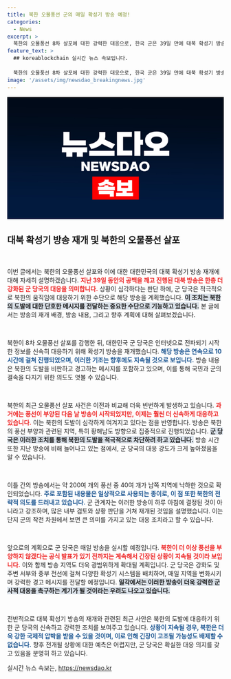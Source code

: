 ```yaml
---
title: 북한 오물풍선 군의 매일 확성기 방송 예정!
categories:
  - News
excerpt: >
  북한의 오물풍선 8차 살포에 대한 강력한 대응으로, 한국 군은 39일 만에 대북 확성기 방송을 재개하며 매일 방송을 실시하겠다고 밝혔습니다. 경계의 고삐를 놓지 않는 긴박한 상황, 과연 그 의도는? 클릭해서 자세한 이야기를 확인하세요!
feature_text: >
  ## koreablockchain 실시간 뉴스 속보입니다.

  북한의 오물풍선 8차 살포에 대한 강력한 대응으로, 한국 군은 39일 만에 대북 확성기 방송을 재개하며 매일 방송을 실시하겠다고 밝혔습니다. 경계의 고삐를 놓지 않는 긴박한 상황, 과연 그 의도는? 클릭해서 자세한 이야기를 확인하세요!
image: '/assets/img/newsdao_breakingnews.jpg'
---
```


<p><img src="/assets/img/newsdao_breakingnews.jpg" alt="koreablockchain 속보" /></p>

<h2 data-ke-size="size26">대북 확성기 방송 재개 및 북한의 오물풍선 살포</h2>

<p data-ke-size="size16">&nbsp;</p>

<p>이번 글에서는 북한의 오물풍선 살포와 이에 대한 대한민국의 대북 확성기 방송 재개에 대해 자세히 설명하겠습니다. <b><span style="color: #ee2323;">지난 39일 동안의 공백을 깨고 진행된 대북 방송은 한층 더 강화된 군 당국의 대응을 의미합니다.</span></b> 상황이 심각하다는 판단 하에, 군 당국은 적극적으로 북한의 움직임에 대응하기 위한 수단으로 해당 방송을 계획했습니다. <b><span style="background-color: #21538527;">이 조치는 북한의 도발에 대한 단호한 메시지를 전달하는 중요한 수단으로 기능하고 있습니다.</span></b> 본 글에서는 방송의 재개 배경, 방송 내용, 그리고 향후 계획에 대해 살펴보겠습니다. </p>

<p data-ke-size="size16">&nbsp;</p>

<p>북한이 8차 오물풍선 살포를 감행한 뒤, 대한민국 군 당국은 인터넷으로 전파되기 시작한 정보를 신속히 대응하기 위해 확성기 방송을 재개했습니다. <b><span style="color: #1a5490;">해당 방송은 연속으로 10시간에 걸쳐 진행되었으며, 이러한 기조는 향후에도 지속될 것으로 보입니다.</span></b> 방송 내용은 북한의 도발을 비판하고 경고하는 메시지를 포함하고 있으며, 이를 통해 국민과 군의 결속을 다지기 위한 의도도 엿볼 수 있습니다. </p>

<p data-ke-size="size16">&nbsp;</p>

<p>북한의 최근 오물풍선 살포 사건은 이전과 비교해 더욱 빈번하게 발생하고 있습니다. <b><span style="color: #ee2323;">과거에는 풍선이 부양된 다음 날 방송이 시작되었지만, 이제는 훨씬 더 신속하게 대응하고 있습니다.</span></b> 이는 북한의 도발이 심각하게 여겨지고 있다는 점을 반영합니다. 방송은 북한의 풍선 부양과 관련된 지역, 특히 황해남도 방향으로 집중적으로 진행되었습니다. <b><span style="background-color: #21538527;">군 당국은 이러한 조치를 통해 북한의 도발을 적극적으로 차단하려 하고 있습니다.</span></b> 방송 시간 또한 지난 방송에 비해 늘어나고 있는 점에서, 군 당국의 대응 강도가 크게 높아졌음을 알 수 있습니다.</p>

<p data-ke-size="size16">&nbsp;</p>

<p>이틀 간의 방송에서는 약 200여 개의 풍선 중 40여 개가 남쪽 지역에 낙하한 것으로 확인되었습니다. <b><span style="color: #1a5490;">주로 포함된 내용물은 일상적으로 사용되는 종이로, 이 점 또한 북한의 전략적 의도를 드러내고 있습니다.</span></b> 군 관계자는 이러한 방송이 하루 아침에 결정된 것이 아니라고 강조하며, 많은 내부 검토와 상황 판단을 거쳐 재개된 것임을 설명했습니다. 이는 단지 군의 작전 차원에서 보면 큰 의미를 가지고 있는 대응 조치라고 할 수 있습니다. </p>

<p data-ke-size="size16">&nbsp;</p>

<p>앞으로의 계획으로 군 당국은 매일 방송을 실시할 예정입니다. <b><span style="color: #ee2323;">북한이 더 이상 풍선을 부양하지 않겠다는 공식 발표가 있기 전까지는 계속해서 긴장된 상황이 지속될 것이라 보입니다.</span></b> 이와 함께 방송 지역도 더욱 광범위하게 확대될 계획입니다. 군 당국은 강화도 및 주변 서부와 중부 전선에 걸쳐 다양한 확성기 시스템을 배치하며, 매일 지역을 변화시키며 강력한 경고 메시지를 전달할 예정입니다. <b><span style="background-color: #21538527;">일각에서는 이러한 방송이 더욱 강력한 군사적 대응을 촉구하는 계기가 될 것이라는 우려도 나오고 있습니다.</span></b> </p>

<p data-ke-size="size16">&nbsp;</p>

<p>전반적으로 대북 확성기 방송의 재개와 관련된 최근 사안은 북한의 도발에 대응하기 위한 군 당국의 신속하고 강력한 조치를 보여주고 있습니다. <b><span style="color: #1a5490;">상황이 지속될 경우, 북한은 더욱 강한 국제적 압박을 받을 수 있을 것이며, 이로 인해 긴장이 고조될 가능성도 배제할 수 없습니다.</span></b> 향후 전개될 상황에 대한 예측은 어렵지만, 군 당국은 확실한 대응 의지를 갖고 있음을 분명히 하고 있습니다. </p>
실시간 뉴스 속보는, <a href="https://newsdao.kr" rel="dofollow">https://newsdao.kr</a>


